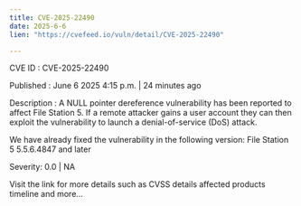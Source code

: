 ```yaml
---
title: CVE-2025-22490
date: 2025-6-6
lien: "https://cvefeed.io/vuln/detail/CVE-2025-22490"

---
```


CVE ID : CVE-2025-22490

Published :  June 6
2025
4:15 p.m. | 24 minutes ago

Description : A NULL pointer dereference vulnerability has been reported to affect File Station 5. If a remote  attacker gains a user account
they can then exploit the vulnerability to launch a denial-of-service (DoS) attack.

We have already fixed the vulnerability in the following version:
File Station 5 5.5.6.4847 and later

Severity: 0.0 | NA

Visit the link for more details
such as CVSS details
affected products
timeline
and more...
